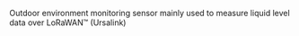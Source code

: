 Outdoor environment monitoring sensor mainly used to measure liquid level data over LoRaWAN™ (Ursalink)